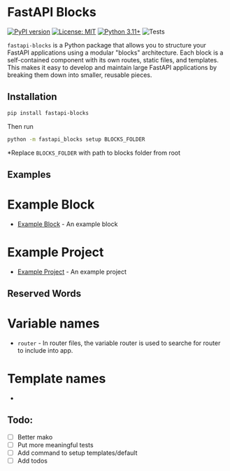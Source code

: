# FastAPI Blocks

[![PyPI version](https://badge.fury.io/py/fastapi-blocks.svg)](https://badge.fury.io/py/fastapi-blocks)
[![License: MIT](https://img.shields.io/badge/License-MIT-yellow.svg)](https://opensource.org/licenses/MIT)
[![Python 3.11+](https://img.shields.io/badge/python-3.11+-blue.svg)](https://www.python.org/downloads/release/python-311/)
![Tests](https://github.com/r3sbarra/fastapi-blocks/actions/workflows/python-tests.yml/badge.svg)


`fastapi-blocks` is a Python package that allows you to structure your FastAPI applications using a modular "blocks" architecture. Each block is a self-contained component with its own routes, static files, and templates. This makes it easy to develop and maintain large FastAPI applications by breaking them down into smaller, reusable pieces.

## Installation

```bash
pip install fastapi-blocks
```

Then run
```bash
python -m fastapi_blocks setup BLOCKS_FOLDER
```
*Replace `BLOCKS_FOLDER` with path to blocks folder from root

## Examples

# Example Block
- [Example Block](https://github.com/r3sbarra/fablocks-example-block) - An example block

# Example Project
- [Example Project](https://github.com/r3sbarra/fablocks-example-project) - An example project

## Reserved Words

# Variable names
- `router` - In router files, the variable router is used to searche for router to include into app.

# Template names
- 

## Todo:

- [ ] Better mako
- [ ] Put more meaningful tests
- [ ] Add command to setup templates/default
- [ ] Add todos
